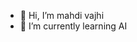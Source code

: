 - 👋 Hi, I’m mahdi vajhi
- 🌱 I’m currently learning AI


<!---
mvajhi/mvajhi is a ✨ special ✨ repository because its `README.md` (this file) appears on your GitHub profile.
You can click the Preview link to take a look at your changes.
--->
